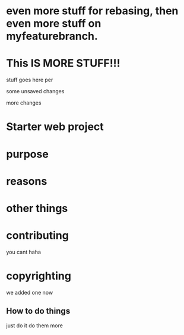 # even more stuff for rebasing, then even more stuff on myfeaturebranch.

# This IS MORE STUFF!!!

stuff goes here
per

some unsaved changes

more changes

# Starter web project

#  purpose

# reasons 

# other things

# contributing

you cant haha

# copyrighting

we added one now

## How to do things

just do it
do them more
